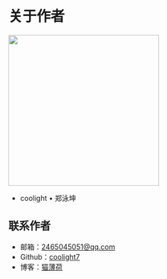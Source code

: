 # 关于作者
<img src="/images/coolight_s.jpg" width="300" height="300">

- coolight • 郑泳坤

## 联系作者
- 邮箱：2465045051@qq.com
- Github：[coolight7](https://github.com/coolight7)
- 博客：[猫薄荷](https://blog.coolight.cool/)